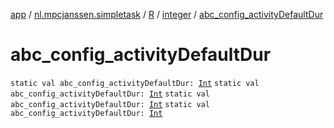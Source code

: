 [app](../../../index.md) / [nl.mpcjanssen.simpletask](../../index.md) / [R](../index.md) / [integer](index.md) / [abc_config_activityDefaultDur](.)

# abc_config_activityDefaultDur

`static val abc_config_activityDefaultDur: `[`Int`](https://kotlinlang.org/api/latest/jvm/stdlib/kotlin/-int/index.html)
`static val abc_config_activityDefaultDur: `[`Int`](https://kotlinlang.org/api/latest/jvm/stdlib/kotlin/-int/index.html)
`static val abc_config_activityDefaultDur: `[`Int`](https://kotlinlang.org/api/latest/jvm/stdlib/kotlin/-int/index.html)
`static val abc_config_activityDefaultDur: `[`Int`](https://kotlinlang.org/api/latest/jvm/stdlib/kotlin/-int/index.html)